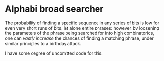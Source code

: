 # Alphabi broad searcher

The probability of finding a specific sequence in any series of bits is low for even very short runs of bits, let alone entire phrases: however, by loosening the parameters of the phrase being searched for into high combinatorics, one can *vastly increase* the chances of finding a matching phrase, under similar principles to a birthday attack.

I have some degree of uncomitted code for this.

